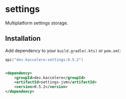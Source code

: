 # settings

Multiplatform settings storage.

## Installation

Add dependency to your `build.gradle(.kts)` or `pom.xml`:

```kotlin
api("dev.kaccelero:settings:0.5.2")
```

```xml

<dependency>
    <groupId>dev.kaccelero</groupId>
    <artifactId>settings-jvm</artifactId>
    <version>0.5.2</version>
</dependency>
```
